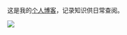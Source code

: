  这是我的[个人博客](https://gehuiling.github.io/)，记录知识供日常查阅。

 <img src="/image/readme/1.bmp" style="display:block;margin:0 auto;">